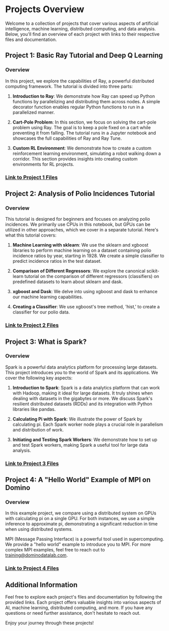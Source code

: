 # Projects Overview

Welcome to a collection of projects that cover various aspects of artificial intelligence, machine learning, distributed computing, and data analysis. Below, you'll find an overview of each project with links to their respective files and documentation.

## Project 1: Basic Ray Tutorial and Deep Q Learning

### Overview

In this project, we explore the capabilities of Ray, a powerful distributed computing framework. The tutorial is divided into three parts:

1. **Introduction to Ray**: We demonstrate how Ray can speed up Python functions by parallelizing and distributing them across nodes. A simple decorator function enables regular Python functions to run in a parallelized manner.

2. **Cart-Pole Problem**: In this section, we focus on solving the cart-pole problem using Ray. The goal is to keep a pole fixed on a cart while preventing it from falling. The tutorial runs in a Jupyter notebook and showcases the full capabilities of Ray and Ray Tune.

3. **Custom RL Environment**: We demonstrate how to create a custom reinforcement learning environment, simulating a robot walking down a corridor. This section provides insights into creating custom environments for RL projects.

### [Link to Project 1 Files](project1_files/)

## Project 2: Analysis of Polio Incidences Tutorial

### Overview

This tutorial is designed for beginners and focuses on analyzing polio incidences. We primarily use CPUs in this notebook, but GPUs can be utilized in other approaches, which we cover in a separate tutorial. Here's what this tutorial covers:

1. **Machine Learning with sklearn**: We use the sklearn and xgboost libraries to perform machine learning on a dataset containing polio incidence ratios by year, starting in 1928. We create a simple classifier to predict incidence ratios in the test dataset.

2. **Comparison of Different Regressors**: We explore the canonical scikit-learn tutorial on the comparison of different regressors (classifiers) on predefined datasets to learn about sklearn and dask.

3. **xgboost and Dask**: We delve into using xgboost and dask to enhance our machine learning capabilities.

4. **Creating a Classifier**: We use xgboost's tree method, 'hist,' to create a classifier for our polio data.

### [Link to Project 2 Files](project2_files/)

## Project 3: What is Spark?

### Overview

Spark is a powerful data analytics platform for processing large datasets. This project introduces you to the world of Spark and its applications. We cover the following key aspects:

1. **Introduction to Spark**: Spark is a data analytics platform that can work with Hadoop, making it ideal for large datasets. It truly shines when dealing with datasets in the gigabytes or more. We discuss Spark's resilient distributed datasets (RDDs) and its integration with Python libraries like pandas.

2. **Calculating Pi with Spark**: We illustrate the power of Spark by calculating pi. Each Spark worker node plays a crucial role in parallelism and distribution of work.

3. **Initiating and Testing Spark Workers**: We demonstrate how to set up and test Spark workers, making Spark a useful tool for large data analysis.

### [Link to Project 3 Files](project3_files/)

## Project 4: A "Hello World" Example of MPI on Domino

### Overview

In this example project, we compare using a distributed system on GPUs with calculating pi on a single GPU. For both instances, we use a simple inference to approximate pi, demonstrating a significant reduction in time when using distributed systems.

MPI (Message Passing Interface) is a powerful tool used in supercomputing. We provide a "hello world" example to introduce you to MPI. For more complex MPI examples, feel free to reach out to training@dominodatalab.com.

### [Link to Project 4 Files](project4_files/)

## Additional Information

Feel free to explore each project's files and documentation by following the provided links. Each project offers valuable insights into various aspects of AI, machine learning, distributed computing, and more. If you have any questions or need further assistance, don't hesitate to reach out.

Enjoy your journey through these projects!
